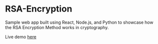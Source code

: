 # RSA-Encryption

Sample web app built using React, Node.js, and Python to showcase how the RSA Encryption Method works in cryptography.

Live demo [here](https://jtobin321.github.io/RSA-Encryption)
